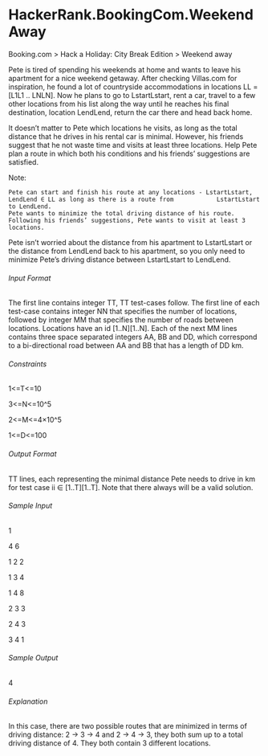 # HackerRank.BookingCom.WeekendAway
 Booking.com > Hack a Holiday: City Break Edition > Weekend away

Pete is tired of spending his weekends at home and wants to leave his apartment for a nice weekend getaway. After checking Villas.com for inspiration, he found a lot of countryside accommodations in locations LL = [L1L1 .. LNLN]. Now he plans to go to LstartLstart, rent a car, travel to a few other locations from his list along the way until he reaches his final destination, location LendLend, return the car there and head back home.

It doesn’t matter to Pete which locations he visits, as long as the total distance that he drives in his rental car is minimal. However, his friends suggest that he not waste time and visits at least three locations. Help Pete plan a route in which both his conditions and his friends’ suggestions are satisfied.

Note:

    Pete can start and finish his route at any locations - LstartLstart, LendLend ∈ LL as long as there is a route from            LstartLstart to LendLend.
    Pete wants to minimize the total driving distance of his route.
    Following his friends’ suggestions, Pete wants to visit at least 3 locations.

Pete isn’t worried about the distance from his apartment to LstartLstart or the distance from LendLend back to his apartment, so you only need to minimize Pete’s driving distance between LstartLstart to LendLend.

###### Input Format

The first line contains integer TT, TT test-cases follow. The first line of each test-case contains integer NN that specifies the number of locations, followed by integer MM that specifies the number of roads between locations. Locations have an id [1..N][1..N]. Each of the next MM lines contains three space separated integers AA, BB and DD, which correspond to a bi-directional road between AA and BB that has a length of DD km.

###### Constraints

1<=T<=10

3<=N<=10^5

2<=M<=4×10^5

1<=D<=100

###### Output Format

TT lines, each representing the minimal distance Pete needs to drive in km for test case ii ∈ [1..T][1..T]. Note that there always will be a valid solution.

###### Sample Input

1

4 6

1 2 2

1 3 4

1 4 8

2 3 3

2 4 3

3 4 1

###### Sample Output

4

###### Explanation

In this case, there are two possible routes that are minimized in terms of driving distance: 2 -> 3 -> 4 and 2 -> 4 -> 3, they both sum up to a total driving distance of 4. They both contain 3 different locations.
